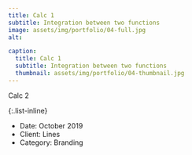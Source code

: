 ```yaml
---
title: Calc 1
subtitle: Integration between two functions
image: assets/img/portfolio/04-full.jpg
alt: 

caption:
  title: Calc 1
  subtitle: Integration between two functions
  thumbnail: assets/img/portfolio/04-thumbnail.jpg
---
```

Calc 2

{:.list-inline}
- Date: October 2019
- Client: Lines
- Category: Branding

